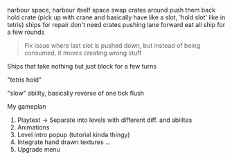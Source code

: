 harbour space, harbour itself space
swap crates around
push them back
hold crate (pick up with crane and basically have like a slot, 'hold slot' like in tetris)
ships for repair don't need crates
pushing lane forward
eat all ship for a few rounds
> Fix issue where last slot is pushed down, but instead of being consumed, it moves creating wrong stuff

Ships that take nothing but just block for a few turns

"tetris hold"

"slow" ability, basically reverse of one tick flush


My gameplan
1. Playtest -> Separate into levels with different diff. and abilites
2. Animations
3. Level intro popup (tutorial kinda thingy)
4. Integrate hand drawn textures
...
27. Upgrade menu
